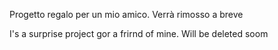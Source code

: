Progetto regalo per un mio amico. Verrà rimosso a breve

I's a surprise project gor a frirnd of mine. Will be deleted soom